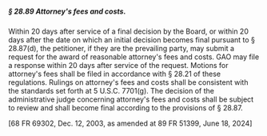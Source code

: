 ##### § 28.89 Attorney's fees and costs. #####

Within 20 days after service of a final decision by the Board, or within 20 days after the date on which an initial decision becomes final pursuant to § 28.87(d), the petitioner, if they are the prevailing party, may submit a request for the award of reasonable attorney's fees and costs. GAO may file a response within 20 days after service of the request. Motions for attorney's fees shall be filed in accordance with § 28.21 of these regulations. Rulings on attorney's fees and costs shall be consistent with the standards set forth at 5 U.S.C. 7701(g). The decision of the administrative judge concerning attorney's fees and costs shall be subject to review and shall become final according to the provisions of § 28.87.

[68 FR 69302, Dec. 12, 2003, as amended at 89 FR 51399, June 18, 2024]